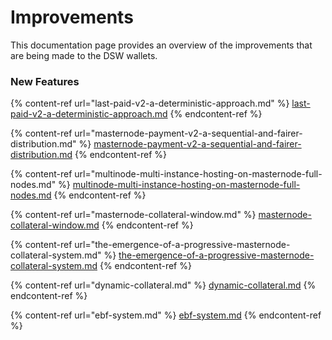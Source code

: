 # Improvements

This documentation page provides an overview of the improvements that are being made to the DSW wallets.

### New Features

{% content-ref url="last-paid-v2-a-deterministic-approach.md" %}
[last-paid-v2-a-deterministic-approach.md](last-paid-v2-a-deterministic-approach.md)
{% endcontent-ref %}

{% content-ref url="masternode-payment-v2-a-sequential-and-fairer-distribution.md" %}
[masternode-payment-v2-a-sequential-and-fairer-distribution.md](masternode-payment-v2-a-sequential-and-fairer-distribution.md)
{% endcontent-ref %}

{% content-ref url="multinode-multi-instance-hosting-on-masternode-full-nodes.md" %}
[multinode-multi-instance-hosting-on-masternode-full-nodes.md](multinode-multi-instance-hosting-on-masternode-full-nodes.md)
{% endcontent-ref %}

{% content-ref url="masternode-collateral-window.md" %}
[masternode-collateral-window.md](masternode-collateral-window.md)
{% endcontent-ref %}

{% content-ref url="the-emergence-of-a-progressive-masternode-collateral-system.md" %}
[the-emergence-of-a-progressive-masternode-collateral-system.md](the-emergence-of-a-progressive-masternode-collateral-system.md)
{% endcontent-ref %}

{% content-ref url="dynamic-collateral.md" %}
[dynamic-collateral.md](dynamic-collateral.md)
{% endcontent-ref %}

{% content-ref url="ebf-system.md" %}
[ebf-system.md](ebf-system.md)
{% endcontent-ref %}
